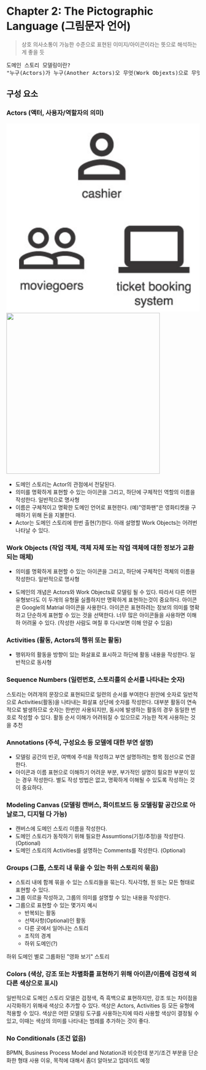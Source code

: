 # Chapter 2: The Pictographic Language (그림문자 언어)
> 상호 의사소통이 가능한 수준으로 표현된 이미지/아이콘이라는 뜻으로 해석하는게 좋을 듯

<pre>
도메인 스토리 모델링이란?
"누구(Actors)가 누구(Another Actors)오 무엇(Work Objexts)으로 무엇(Activties0을 하는지 시각화 하는 활동"
</pre>

## 구성 요소
### Actors (액터, 사용자/역할자의 의미)
![Actors (사용자/역할자)](https://github.com/haesiku/books/blob/main/domain-storytelling/part1/c02/actors.png)
<img src="[이미지주소.png](https://github.com/haesiku/books/blob/main/domain-storytelling/part1/c02/actors.png)" width="400" height="420"/>
- 도메인 스토리는 Actor의 관점에서 전달된다.
- 의미를 명확하게 표현할 수 있는 아이콘을 그리고, 하단에 구체적인 역할의 이름을 작성한다. 일반적으로 명사형
- 이름은 구체적이고 명확한 도메인 언어로 표현한다.
  (예)"영화팬"은 영화티켓을 구매하기 위해 돈을 지불한다.
- Actor는 도메인 스토리에 한번 출현(?)한다. 아래 설명할 Work Objects는 어려번 나타날 수 있다.

### Work Objects (작업 객체, 객체 자체 또는 작업 객체에 대한 정보가 교환되는 매체)
- 의미를 명확하게 표현할 수 있는 아이콘을 그리고, 하단에 구체적인 객체의 이름을 작성한다. 일반적으로 명사형
* 도메인의 개념은 Actors와 Work Objects로 모델링 될 수 있다. 따라서 다른 어떤 유형보다도 이 두개의 유형울 실플하지만 명확하게 표현하는것이 중요하다. 
아이콘은 Google의 Matrial 아이콘을 사용한다.
아이콘은 표현하려는 정보의 의미를 명확하고 단순하게 표현할 수 있는 것을 선택한다.
너무 많은 아이콘들을 사용하면 이해하 어려울 수 있다. (작성한 사람도 며칠 후 다시보면 이해 안갈 수 있음)

### Activities (활동, Actors의 행위 또는 활동)
- 행위자의 활동을 방향이 있는 화살표로 표시하고 하단에 활동 내용을 작성한다. 일반적으로 동사형

### Sequence Numbers (일련번호, 스토리를의 순서를 나타내는 숫자)
스토리는 어려개의 문장으로 표현되므로 일련의 순서를 부여한다 원안에 숫자로
일반적으로 Activities(활동)을 나타내는 화살표 상단에 숫자를 작성한다.
대부분 활동이 연속적으로 발생하므로 숫자는 한번만 사용되지만, 동시에 발생하는 활동의 경우 동일한 번호로 작성할 수 있다. 활동 순서 이해가 어려워질 수 있으므로 가능한 적게 사용하는 것을 추천

### Annotations (주석, 구성요소 등 모델에 대한 부연 설명)
- 모델링 공간의 빈곳, 여백에 주석을 작성하고 부연 설명하려는 항목 점선으로 연결한다.
- 아이콘과 이름 표현으로 이해하기 어려운 부분, 부가적인 설명이 필요한 부분이 있는 경우 작성한다. 별도 작성 방법은 없고, 명확하게 이해될 수 있도록 작성하는 것이 중요하다.

### Modeling Canvas (모델링 캔버스, 화이트보드 등 모델링할 공간으로 아날로그, 디지털 다 가능)
- 캔버스에 도메인 스토리 이름을 작성한다.
- 도메인 스토리가 동작하기 위해 필요한 Assumtions(기정/추정)을 작성한다. (Optional)
- 도메인 스토리의 Activities를 설명하는 Comments를 작성한다. (Optional)

### Groups (그룹, 스토리 내 묶을 수 있는 하위 스토리의 묶음)
- 스토리 내에 함께 묶을 수 있는 스토리들을 묶는다. 직사각형, 원 또는 모든 형태로 표현할 수 있다.
- 그룹 이르을 작성하고, 그룹의 의미를 설명할 수 있는 내용을 작성한다.
- 그룹으로 표현할 수 있는 몇가지 예시
  - 반복되는 활동
  - 선택사항(Optional)인 활동
  - 다른 곳에서 일어나는 스토리
  - 조직의 경계
  - 하위 도메인(?)

하위 도메인 별로 그룹화된 "영화 보기" 스토리

### Colors (색상, 강조 또는 차별화를 표현하기 위해 아이콘/이름에 검정색 외 다른 색상으로 표시)
일반적으로 도메인 스토리 모델은 검정색, 즉 흑백으로 표현하지만, 강조 또는 차이점을 시각화하기 위해새 색상으 추가할 수 있다.
색상은 Actors, Activities 등 모든 유형에 적용할 수 있다.
색상은 어떤 모델링 도구를 사용하는지에 따라 사용할 색상이 결정될 수 있고, 이때는 색상의 의미를 나타내는 범례를 추가하는 것이 좋다.

### No Conditionals (조건 없음)
BPMN, Business Process Model and Notation과 비슷한데 분기/조건 부분을 단순화한 형태
사용 이유, 목적에 대해서 좀더 알아보고 업데이트 예정


